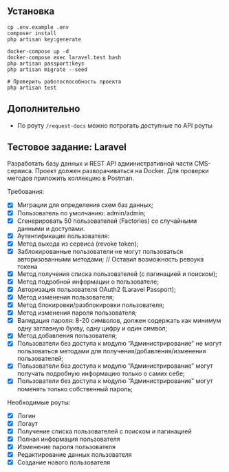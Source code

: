 ## Установка

```shell
cp .env.example .env
composer install
php artisan key:generate

docker-compose up -d
docker-compose exec laravel.test bash
php artisan passport:keys
php artisan migrate --seed

# Проверить работоспособность проекта
php artisan test
```

## Дополнительно

- По роуту `/request-docs` можно потрогать доступные по API роуты

## Тестовое задание: Laravel

Разработать базу данных и REST API административной части CMS-сервиса. Проект должен разворачиваться на Docker. Для проверки методов приложить коллекцию в Postman.

Требования:
- [x] Миграции для определения схем баз данных;
- [x] Пользователь по умолчанию: admin/admin;
- [x] Сгенерировать 50 пользователей (Factories) со случайными данными и доступами.
- [x] Аутентификация пользователя:
- [x] Метод выхода из сервиса (revoke token);
- [x] Заблокированные пользователи не могут пользоваться авторизованными методами; // Оставил возможность ревоука токена
- [x] Метод получения списка пользователей (с пагинацией и поиском);
- [x] Метод подробной информации о пользователе;
- [x] Авторизация пользователя OAuth2 (Laravel Passport);
- [x] Метод изменения пользователя;
- [x] Метод блокировки/разблокировки пользователя;
- [x] Метод изменения пароля пользователя;
- [x] Валидация пароля: 8-20 символов, должен содержать как минимум одну заглавную букву, одну цифру и один символ;
- [x] Метод добавления пользователя;
- [x] Пользователи без доступа к модулю “Администрирование” не могут пользоваться методами для получения/добавления/изменения пользователей;
- [x] Пользователи без доступа к модулю “Администрирование” могут получать подробную информацию только о самих себе;
- [x] Пользователи без доступа к модулю “Администрирование” могут поменять только собственный пароль;

Необходимые роуты:
- [x] Логин
- [x] Логаут
- [x] Получение списка пользователей с поиском и пагинацией
- [x] Полная информация пользователя
- [x] Изменение пароля пользователя
- [x] Редактирование данных пользователя
- [x] Создание нового пользователя

